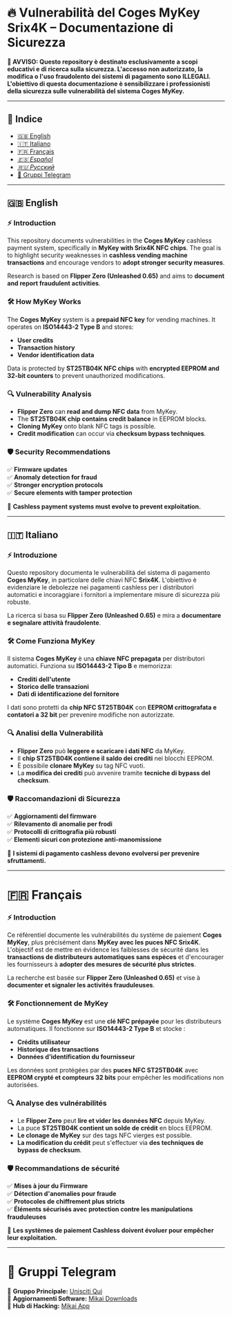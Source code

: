 # 🔥 Vulnerabilità del Coges MyKey Srix4K – Documentazione di Sicurezza

**🚨 AVVISO: Questo repository è destinato esclusivamente a scopi educativi e di ricerca sulla sicurezza. L'accesso non autorizzato, la modifica o l'uso fraudolento dei sistemi di pagamento sono ILLEGALI. L'obiettivo di questa documentazione è sensibilizzare i professionisti della sicurezza sulle vulnerabilità del sistema Coges MyKey.**

---

## 📖 Indice

- [🇬🇧 English](#-english)
- [🇮🇹 Italiano](#-italiano)
- [🇫🇷 Français](#-Français)
- _[🇪🇸 Español](#español)_
- _[🇷🇺 Русский](#русский)_
- [📌 Gruppi Telegram](#-gruppi-telegram)

---

## 🇬🇧 English

### ⚡ Introduction
This repository documents vulnerabilities in the **Coges MyKey** cashless payment system, specifically in **MyKey with Srix4K NFC chips**. The goal is to highlight security weaknesses in **cashless vending machine transactions** and encourage vendors to **adopt stronger security measures**.

Research is based on **Flipper Zero (Unleashed 0.65)** and aims to **document and report fraudulent activities**.

### 🛠️ How MyKey Works
The **Coges MyKey** system is a **prepaid NFC key** for vending machines. It operates on **ISO14443-2 Type B** and stores:
- **User credits**
- **Transaction history**
- **Vendor identification data**

Data is protected by **ST25TB04K NFC chips** with **encrypted EEPROM and 32-bit counters** to prevent unauthorized modifications.

### 🔍 Vulnerability Analysis
- **Flipper Zero** can **read and dump NFC data** from MyKey.
- The **ST25TB04K chip contains credit balance** in EEPROM blocks.
- **Cloning MyKey** onto blank NFC tags is possible.
- **Credit modification** can occur via **checksum bypass techniques**.

### 🛡️ Security Recommendations
✅ **Firmware updates**  
✅ **Anomaly detection for fraud**  
✅ **Stronger encryption protocols**  
✅ **Secure elements with tamper protection**  

🚀 **Cashless payment systems must evolve to prevent exploitation.**

---

## 🇮🇹 Italiano  <a name="italiano"></a>

### ⚡ Introduzione
Questo repository documenta le vulnerabilità del sistema di pagamento **Coges MyKey**, in particolare delle chiavi NFC **Srix4K**. L'obiettivo è evidenziare le debolezze nei pagamenti cashless per i distributori automatici e incoraggiare i fornitori a implementare misure di sicurezza più robuste.

La ricerca si basa su **Flipper Zero (Unleashed 0.65)** e mira a **documentare e segnalare attività fraudolente**.

### 🛠️ Come Funziona MyKey
Il sistema **Coges MyKey** è una **chiave NFC prepagata** per distributori automatici. Funziona su **ISO14443-2 Tipo B** e memorizza:
- **Crediti dell'utente**
- **Storico delle transazioni**
- **Dati di identificazione del fornitore**

I dati sono protetti da **chip NFC ST25TB04K** con **EEPROM crittografata e contatori a 32 bit** per prevenire modifiche non autorizzate.

### 🔍 Analisi della Vulnerabilità
- **Flipper Zero** può **leggere e scaricare i dati NFC** da MyKey.
- Il **chip ST25TB04K contiene il saldo dei crediti** nei blocchi EEPROM.
- È possibile **clonare MyKey** su tag NFC vuoti.
- La **modifica dei crediti** può avvenire tramite **tecniche di bypass del checksum**.

### 🛡️ Raccomandazioni di Sicurezza
✅ **Aggiornamenti del firmware**  
✅ **Rilevamento di anomalie per frodi**  
✅ **Protocolli di crittografia più robusti**  
✅ **Elementi sicuri con protezione anti-manomissione**  

🚀 **I sistemi di pagamento cashless devono evolversi per prevenire sfruttamenti.**

---
# 🇫🇷 Français

### ⚡ Introduction
Ce référentiel documente les vulnérabilités du système de paiement **Coges MyKey**, plus précisément dans **MyKey avec les puces NFC Srix4K**. L'objectif est de mettre en évidence les faiblesses de sécurité dans les **transactions de distributeurs automatiques sans espèces** et d'encourager les fournisseurs à **adopter des mesures de sécurité plus strictes**.

La recherche est basée sur **Flipper Zero (Unleashed 0.65)** et vise à **documenter et signaler les activités frauduleuses**.

### 🛠️ Fonctionnement de MyKey
Le système **Coges MyKey** est une **clé NFC prépayée** pour les distributeurs automatiques. Il fonctionne sur **ISO14443-2 Type B** et stocke :
- **Crédits utilisateur**
- **Historique des transactions**
- **Données d'identification du fournisseur**

Les données sont protégées par des **puces NFC ST25TB04K** avec **EEPROM crypté et compteurs 32 bits** pour empêcher les modifications non autorisées.

### 🔍 Analyse des vulnérabilités
- Le **Flipper Zero** peut **lire et vider les données NFC** depuis MyKey.
- La puce **ST25TB04K contient un solde de crédit** en blocs EEPROM.
- **Le clonage de MyKey** sur des tags NFC vierges est possible.
- **La modification du crédit** peut s'effectuer via **des techniques de bypass de checksum**.


### 🛡️ Recommandations de sécurité
✅ **Mises à jour du Firmware**  
✅ **Détection d'anomalies pour fraude**  
✅ **Protocoles de chiffrement plus stricts**  
✅ **Éléments sécurisés avec protection contre les manipulations frauduleuses**  

🚀 **Les systèmes de paiement Cashless doivent évoluer pour empêcher leur exploitation.**

---

# 📌 Gruppi Telegram
📌 **Gruppo Principale:** [Unisciti Qui](https://t.me/joinchat/PjejVk6LbnKu-O7zQMEM3Q)  
📌 **Aggiornamenti Software:** [Mikai Downloads](https://t.me/mikaidownload)  
📌 **Hub di Hacking:** [Mikai App](https://t.me/mikai_app)  
